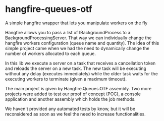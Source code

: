 # hangfire-queues-otf
A simple hangfire wrapper that lets you manipulate workers on the fly

Hangfire allows you to pass a list of IBackgroundProcess to a BackgroundProcessingServer. That way we can individually change the hangfire workers configuration (queue name and quantity).
The idea of this simple project came when we had the need to dynamically change the number of workers allocated to each queue.

In this lib we execute a server on a task that receives a cancellation token and reloads the server on a new task. The new task will be executing without any delay (executes immediately) while the older task waits for the executing workers to terminate (given a maximum timeout).

The main project is given by Hangfire.Queues.OTF assembly.
Two more projects were added to test our proof of concept (POC), a console application and another assembly which holds the job methods.

We haven't provided any automated tests by know, but it will be reconsidered as soon as we feel the need to increase functionalities.
